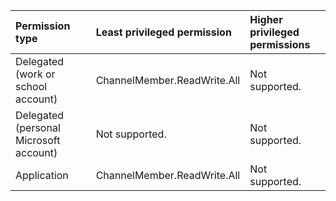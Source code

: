 |Permission type|Least privileged permission|Higher privileged permissions|
|:---|:---|:---|
|Delegated (work or school account)|ChannelMember.ReadWrite.All|Not supported.|
|Delegated (personal Microsoft account)|Not supported.|Not supported.|
|Application|ChannelMember.ReadWrite.All|Not supported.|

